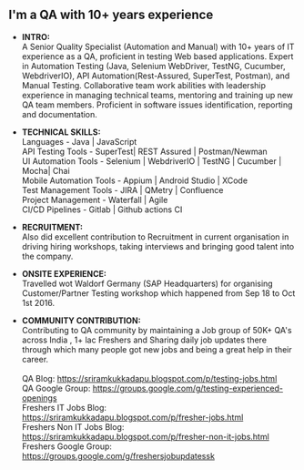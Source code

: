 ## I'm a QA with 10+ years experience

- <b>INTRO:</b><br>
A Senior Quality Specialist (Automation and Manual) with 10+ years of IT experience as a QA, proficient in testing Web based applications. Expert in Automation Testing (Java, Selenium WebDriver, TestNG, Cucumber, WebdriverIO), API Automation(Rest-Assured, SuperTest, Postman), and Manual Testing. 
Collaborative team work abilities with leadership experience in managing technical teams, mentoring and training up new QA team members. Proficient in software issues identification, reporting and documentation.


- <b>TECHNICAL SKILLS:</b> <br>
Languages - Java | JavaScript <br> 
API Testing Tools - SuperTest| REST Assured | Postman/Newman <br>
UI Automation Tools - Selenium | WebdriverIO | TestNG | Cucumber | Mocha| Chai <br>
Mobile Automation Tools - Appium | Android Studio | XCode <br>
Test Management Tools - JIRA | QMetry | Confluence <br>
Project Management - Waterfall | Agile <br>
CI/CD Pipelines - Gitlab | Github actions CI <br>

- <b>RECRUITMENT:</b><br>
Also did excellent contribution to Recruitment in current organisation in driving hiring workshops, taking interviews and bringing good talent into the company.

- <b>ONSITE EXPERIENCE:</b><br>
Travelled wot Waldorf Germany (SAP Headquarters) for organising Customer/Partner Testing workshop which happened from Sep 18 to Oct 1st 2016.

- <b>COMMUNITY CONTRIBUTION:</b><br>
Contributing to QA community by maintaining a Job group of 50K+ QA's across India , 1+ lac Freshers and Sharing daily job updates there through which many people got new jobs and being a great help in their career.<br><br>
QA Blog: https://sriramkukkadapu.blogspot.com/p/testing-jobs.html <br>
QA Google Group: https://groups.google.com/g/testing-experienced-openings <br>
Freshers IT Jobs Blog: https://sriramkukkadapu.blogspot.com/p/fresher-jobs.html <br>
Freshers Non IT Jobs Blog: https://sriramkukkadapu.blogspot.com/p/fresher-non-it-jobs.html <br>
Freshers Google Group: https://groups.google.com/g/freshersjobupdatessk <br>